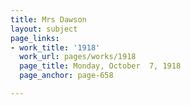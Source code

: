 ```yaml
---
title: Mrs Dawson
layout: subject
page_links:
- work_title: '1918'
  work_url: pages/works/1918
  page_title: Monday, October  7, 1918
  page_anchor: page-658

---
```

